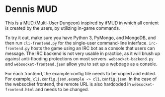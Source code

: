 # Dennis MUD

This is a MUD (Multi-User Dungeon) inspired by ifMUD in which all content is created by the users, by utilizing in-game commands.

To try it out, make sure you have Python 3, PyMongo, and MongoDB, and then run `cli-frontend.py` for the single-user command-line interface. `irc-frontend.py` hosts the game using an IRC bot as a console that users can message. The IRC backend is not very usable in practice, as it will brush up against anti-flooding protections on most servers. `websocket-backend.py` and `websocket-frontend.json` allow you to set up a webpage as a console.

For each frontend, the example config file needs to be copied and edited. For example, `cli.config.json.example -> cli.config.json`. In the case of the websocket frontend, the remote URL is also hardcoded in `websocket-frontend.html` and needs to be changed.
